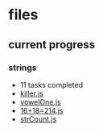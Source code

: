 # files
## current progress
### strings
- 11 tasks completed
- [killer.js](https://github.com/maximozaitsev/files/blob/main/killer.js)
- [vowelOne.js](https://github.com/maximozaitsev/files/blob/main/vowelOne.js)
- [16+18=214.js](https://github.com/maximozaitsev/files/blob/main/16+18=214.js)
- [strCount.js](https://github.com/maximozaitsev/files/blob/main/strCount.js)
